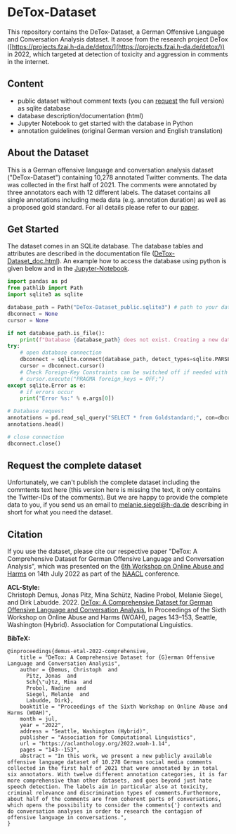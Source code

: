 # DeTox-Dataset

This repository contains the DeTox-Dataset, a German Offensive Language and Conversation Analysis dataset. It arose from
the research project DeTox ([https://projects.fzai.h-da.de/detox/](https://projects.fzai.h-da.de/detox/)) in 2022, which
targeted at detection of toxicity and aggression in comments in the internet.

## Content

- public dataset without comment texts (you can [request](#request-the-complete-dataset) the full version) as sqlite
  database
- database description/documentation (html)
- Jupyter Notebook to get started with the database in Python
- annotation guidelines (original German version and English translation)

## About the Dataset

This is a German offensive language and conversation analysis dataset ("DeTox-Dataset") containing 10,278 annotated
Twitter comments. The data was collected in the first half of 2021. The comments were annotated by three annotators each
with 12 different labels. The dataset contains all single annotations including meda data (e.g. annotation duration) as
well as a proposed gold standard.
For all details please refer to our [paper](https://aclanthology.org/2022.woah-1.14/).

## Get Started

The dataset comes in an SQLite database. The database tables and attributes are described in the documentation
file ([DeTox-Dataset_doc.html](DeTox-Dataset_doc.html)).
An example how to access the database using python is given below and in the [Jupyter-Notebook](get-started.ipynb).

```python
import pandas as pd
from pathlib import Path
import sqlite3 as sqlite

database_path = Path("DeTox-Dataset_public.sqlite3") # path to your database file
dbconnect = None
cursor = None

if not database_path.is_file():
    print(f"Database {database_path} does not exist. Creating a new database now ...")
try:
    # open database connection
    dbconnect = sqlite.connect(database_path, detect_types=sqlite.PARSE_DECLTYPES | sqlite.PARSE_COLNAMES)
    cursor = dbconnect.cursor()
    # Check Foreign-Key Constraints can be switched off if needed with the following line:
    # cursor.execute("PRAGMA foreign_keys = OFF;")
except sqlite.Error as e:
    # if errors occur
    print("Error %s:" % e.args[0])

# Database request
annotations = pd.read_sql_query("SELECT * from Goldstandard;", con=dbconnect)
annotations.head()

# close connection
dbconnect.close()
``` 

## Request the complete dataset

Unfortunately, we can't publish the complete dataset including the commtents text here (this version here is missing the
text, it only contains the Twitter-IDs of the comments). But we are happy to provide the complete data to you, if you
send us an email to [melanie.siegel@h-da.de](mailto:melanie.siegel@h-da.de?subject=[GitHub]%20DeTox-Dataset%20Request)
 describing in short for what you need the dataset.

## Citation

If you use the dataset, please cite our respective paper "DeTox: A Comprehensive Dataset for German Offensive Language and Conversation Analysis", which was presented on the [6th Workshop on Online Abuse and Harms](https://www.workshopononlineabuse.com/) on 14th July 2022 as part of the [NAACL](https://2022.naacl.org/) conference.

**ACL-Style:**  
Christoph Demus, Jonas Pitz, Mina Schütz, Nadine Probol, Melanie Siegel, and Dirk Labudde. 2022. [DeTox: A Comprehensive Dataset for German Offensive Language and Conversation Analysis.](https://aclanthology.org/2022.woah-1.14/) In Proceedings of the Sixth Workshop on Online Abuse and Harms (WOAH), pages 143–153, Seattle, Washington (Hybrid). Association for Computational Linguistics.

**BibTeX:**
```text
@inproceedings{demus-etal-2022-comprehensive,
    title = "DeTox: A Comprehensive Dataset for {G}erman Offensive Language and Conversation Analysis",
    author = {Demus, Christoph  and
      Pitz, Jonas  and
      Sch{\"u}tz, Mina  and
      Probol, Nadine  and
      Siegel, Melanie  and
      Labudde, Dirk},
    booktitle = "Proceedings of the Sixth Workshop on Online Abuse and Harms (WOAH)",
    month = jul,
    year = "2022",
    address = "Seattle, Washington (Hybrid)",
    publisher = "Association for Computational Linguistics",
    url = "https://aclanthology.org/2022.woah-1.14",
    pages = "143--153",
    abstract = "In this work, we present a new publicly available offensive language dataset of 10.278 German social media comments collected in the first half of 2021 that were annotated by in total six annotators. With twelve different annotation categories, it is far more comprehensive than other datasets, and goes beyond just hate speech detection. The labels aim in particular also at toxicity, criminal relevance and discrimination types of comments.Furthermore, about half of the comments are from coherent parts of conversations, which opens the possibility to consider the comments{'} contexts and do conversation analyses in order to research the contagion of offensive language in conversations.",
}
```
